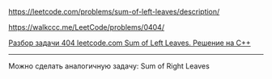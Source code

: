 https://leetcode.com/problems/sum-of-left-leaves/description/

https://walkccc.me/LeetCode/problems/0404/

[Разбор задачи 404 leetcode.com Sum of Left Leaves. Решение на C++](https://www.youtube.com/watch?v=Q2TSiZzRJzM)

______

Можно сделать аналогичную задачу: Sum of Right Leaves
